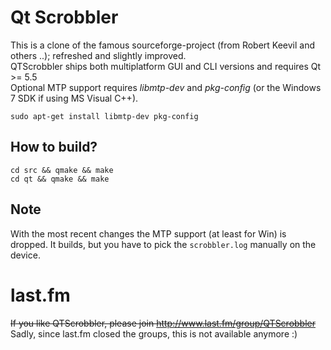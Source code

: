 # Qt Scrobbler

This is a clone of the famous sourceforge-project (from Robert Keevil and others ..); refreshed and slightly improved.  
QTScrobbler ships both multiplatform GUI and CLI versions and requires Qt >= 5.5  
Optional MTP support requires _libmtp-dev_ and _pkg-config_ (or the Windows 7 SDK if using MS Visual C++).

`sudo apt-get install libmtp-dev pkg-config `

## How to build?
```
cd src && qmake && make  
cd qt && qmake && make
```

## Note
With the most recent changes the MTP support (at least for Win) is dropped. It builds, but you have to pick the `scrobbler.log` manually on the device.

# last.fm
~~If you like QTScrobbler, please join http://www.last.fm/group/QTScrobbler~~  
Sadly, since last.fm closed the groups, this is not available anymore :)
